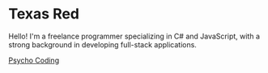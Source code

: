 # Texas Red
Hello! I'm a freelance programmer specializing in C# and JavaScript, with a strong background in developing full-stack applications. <br>

[Psycho Coding](https://psychocoding.net)




